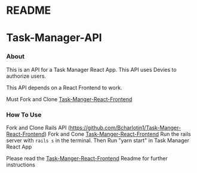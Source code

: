 # README

# Task-Manager-API

### About
This is an API  for a Task Manager React App. This API uses Devies to authorize users.

This API depends on a React Frontend to work.

Must Fork and Clone [Task-Manger-React-Frontend](https://github.com/Bcharlotin1/Task-Manger-React-Frontend)

### How To Use
Fork and Clone  Rails API (https://github.com/Bcharlotin1/Task-Manger-React-Frontend)
Fork and Cone [Task-Manger-React-Frontend](https://github.com/Bcharlotin1/Task-Manger-React-Frontend)
Run the rails server with `rails s`  in the terminal. Then Run "yarn start" in Task Manager React App

Please read the  [Task-Manger-React-Frontend](https://github.com/Bcharlotin1/Task-Manger-React-Frontend) Readme for further instructions




